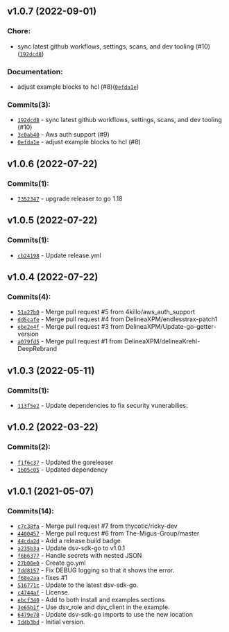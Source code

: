 ## v1.0.7 (2022-09-01)

### Chore:

- sync latest github workflows, settings, scans, and dev tooling (#10)([`192dcd8`](https://github.com/DelineaXPM/terraform-provider-dsv/commit/192dcd88e8160473513c00710da375f3ac961f5b))

### Documentation:

- adjust example blocks to hcl (#8)([`0efda1e`](https://github.com/DelineaXPM/terraform-provider-dsv/commit/0efda1e78f586533709e4745840050dc6493516d))

### Commits(3):

- [`192dcd8`](https://github.com/DelineaXPM/terraform-provider-dsv/commit/192dcd88e8160473513c00710da375f3ac961f5b) - sync latest github workflows, settings, scans, and dev tooling (#10)
- [`3c0ab40`](https://github.com/DelineaXPM/terraform-provider-dsv/commit/3c0ab40d347b0dfd7180db957b5799656bb11c6d) - Aws auth support (#9)
- [`0efda1e`](https://github.com/DelineaXPM/terraform-provider-dsv/commit/0efda1e78f586533709e4745840050dc6493516d) - adjust example blocks to hcl (#8)

## v1.0.6 (2022-07-22)

### Commits(1):

- [`7352347`](https://github.com/DelineaXPM/terraform-provider-dsv/commit/7352347e4f23c574d804d46dca06a61b593743d6) - upgrade releaser to go 1.18

## v1.0.5 (2022-07-22)

### Commits(1):

- [`cb24198`](https://github.com/DelineaXPM/terraform-provider-dsv/commit/cb24198e6f9c0871a95adc04e02805fd658a92ab) - Update release.yml

## v1.0.4 (2022-07-22)

### Commits(4):

- [`51a27b0`](https://github.com/DelineaXPM/terraform-provider-dsv/commit/51a27b075eaae6fb86bd8147eeb37b4fc70b4be0) - Merge pull request #5 from 4killo/aws_auth_support
- [`dd5cafe`](https://github.com/DelineaXPM/terraform-provider-dsv/commit/dd5cafe112f2cfc8ea724d543334015de976e59b) - Merge pull request #4 from DelineaXPM/endlesstrax-patch1
- [`ebe2e4f`](https://github.com/DelineaXPM/terraform-provider-dsv/commit/ebe2e4fc864444b708d7137dfe4a54d12eaf8973) - Merge pull request #3 from DelineaXPM/Update-go-getter-version
- [`a079fd5`](https://github.com/DelineaXPM/terraform-provider-dsv/commit/a079fd5f3b0c5546cea45f201f925587c7350c4a) - Merge pull request #1 from DelineaXPM/delineaKrehl-DeepRebrand

## v1.0.3 (2022-05-11)

### Commits(1):

- [`113f5e2`](https://github.com/DelineaXPM/terraform-provider-dsv/commit/113f5e20d1705f3802b0a7d980de370f3f2223a9) - Update dependencies to fix security vunerabilies:

## v1.0.2 (2022-03-22)

### Commits(2):

- [`f1f6c37`](https://github.com/DelineaXPM/terraform-provider-dsv/commit/f1f6c37d09a0bb4f75b1547f99a009d8784fce87) - Updated the goreleaser
- [`1b05c05`](https://github.com/DelineaXPM/terraform-provider-dsv/commit/1b05c05f33d6ea0bb4e1353d6b9ebe32120b8943) - Updated dependency

## v1.0.1 (2021-05-07)

### Commits(14):

- [`c7c38fa`](https://github.com/DelineaXPM/terraform-provider-dsv/commit/c7c38fa1bb2f677f43ab2098ea359e955c5d25fb) - Merge pull request #7 from thycotic/ricky-dev
- [`4400457`](https://github.com/DelineaXPM/terraform-provider-dsv/commit/4400457227d91c4d273d0296f2a35410135297b3) - Merge pull request #6 from The-Migus-Group/master
- [`44cda2d`](https://github.com/DelineaXPM/terraform-provider-dsv/commit/44cda2d6a82ff4047fa9d8e7e463211e1669aaf1) - Add a release build badge
- [`a235b3a`](https://github.com/DelineaXPM/terraform-provider-dsv/commit/a235b3abadebf02b3a9e3eca2d7d4dc182ddf578) - Update dsv-sdk-go to v1.0.1
- [`f6b6377`](https://github.com/DelineaXPM/terraform-provider-dsv/commit/f6b63774617cb31386a71195a16833f65e4b4e8a) - Handle secrets with nested JSON
- [`27b06e0`](https://github.com/DelineaXPM/terraform-provider-dsv/commit/27b06e0fd6995e83cb199432359dd14b4531cd82) - Create go.yml
- [`7dd8157`](https://github.com/DelineaXPM/terraform-provider-dsv/commit/7dd815724e0802cd73266fe54c63f6db430a727f) - Fix DEBUG logging so that it shows the error.
- [`f68e2aa`](https://github.com/DelineaXPM/terraform-provider-dsv/commit/f68e2aa6bcfe23ebc62c3840ff8799dc5882b443) - fixes #1
- [`516771c`](https://github.com/DelineaXPM/terraform-provider-dsv/commit/516771ce99e50dab686c2e40d5bdee3838885960) - Update to the latest dsv-sdk-go.
- [`c4744af`](https://github.com/DelineaXPM/terraform-provider-dsv/commit/c4744af16e07580ad159d133b534b2ec0840faeb) - License.
- [`ebcf340`](https://github.com/DelineaXPM/terraform-provider-dsv/commit/ebcf34025e2d041eeda444e0621e6edbd50555ed) - Add to both install and examples sections
- [`3e65b1f`](https://github.com/DelineaXPM/terraform-provider-dsv/commit/3e65b1f9536248d142862d20bff96857ff70b711) - Use dsv_role and dsv_client in the example.
- [`6479e78`](https://github.com/DelineaXPM/terraform-provider-dsv/commit/6479e7857abfe67346d0db0a581bb507c3be833e) - Update dsv-sdk-go imports to use the new location
- [`1d4b3bd`](https://github.com/DelineaXPM/terraform-provider-dsv/commit/1d4b3bd3e80a094773db483d476ac23f78ff07ee) - Initial version.